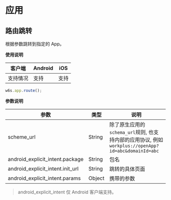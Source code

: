# 应用

## 路由跳转

根据参数跳转到指定的 App。

**使用说明**

| 客户端   | Android | iOS  |
| -------- | ------- | ---- |
| 支持情况 | 支持  | 支持 |

<CodeWrapper fn="app.route">

```js
w6s.app.route();
```
</CodeWrapper>

**参数说明**

| 参数 | 类型 | 说明|
| - | - | - |
| scheme_url |  String | 除了原生应用的`schema_url`规则, 也支持内部的应用协议, 例如`workplus://openApp?id=abc&domainId=abc` |
| android_explicit_intent.package | String | 包名 | 
| android_explicit_intent.init_url | String | 跳转的具体页面 | 
| android_explicit_intent.params | Object | 携带的参数 | 

> android_explicit_intent 仅 Android 客户端支持。 
